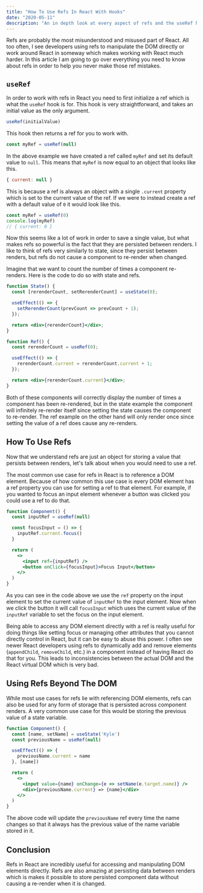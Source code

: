 ```yaml
---
title: "How To Use Refs In React With Hooks"
date: "2020-05-11"
description: "An in depth look at every aspect of refs and the useRef hook in React."
---
```


Refs are probably the most misunderstood and misused part of React. All too often, I see developers using refs to manipulate the DOM directly or work around React in someway which makes working with React much harder. In this article I am going to go over everything you need to know about refs in order to help you never make those ref mistakes.

## `useRef`

In order to work with refs in React you need to first initialize a ref which is what the `useRef` hook is for. This hook is very straightforward, and takes an initial value as the only argument.
```js
useRef(initialValue)
```
This hook then returns a ref for you to work with.
```js
const myRef = useRef(null)
```
In the above example we have created a ref called `myRef` and set its default value to `null`. This means that `myRef` is now equal to an object that looks like this.
```js
{ current: null }
```
This is because a ref is always an object with a single `.current` property which is set to the current value of the ref. If we were to instead create a ref with a default value of `0` it would look like this.
```js
const myRef = useRef(0)
console.log(myRef)
// { current: 0 }
```
Now this seems like a lot of work in order to save a single value, but what makes refs so powerful is the fact that they are persisted between renders. I like to think of refs very similarly to state, since they persist between renders, but refs do not cause a component to re-render when changed.

Imagine that we want to count the number of times a component re-renders. Here is the code to do so with state and refs.
```jsx
function State() {
  const [rerenderCount, setRerenderCount] = useState(0);

  useEffect(() => {
    setRerenderCount(prevCount => prevCount + 1);
  });

  return <div>{rerenderCount}</div>;
}
```
```jsx
function Ref() {
  const rerenderCount = useRef(0);

  useEffect(() => {
    rerenderCount.current = rerenderCount.current + 1;
  });

  return <div>{rerenderCount.current}</div>;
}
```
Both of these components will correctly display the number of times a component has been re-rendered, but in the state example the component will infinitely re-render itself since setting the state causes the component to re-render. The ref example on the other hand will only render once since setting the value of a ref does cause any re-renders.

## How To Use Refs

Now that we understand refs are just an object for storing a value that persists between renders, let's talk about when you would need to use a ref.

The most common use case for refs in React is to reference a DOM element. Because of how common this use case is every DOM element has a ref property you can use for setting a ref to that element. For example, if you wanted to focus an input element whenever a button was clicked you could use a ref to do that.
```jsx
function Component() {
  const inputRef = useRef(null)

  const focusInput = () => {
    inputRef.current.focus()
  }

  return (
    <>
      <input ref={inputRef} />
      <button onClick={focusInput}>Focus Input</button>
    </>
  )
}
```
As you can see in the code above we use the `ref` property on the input element to set the current value of `inputRef` to the input element. Now when we click the button it will call `focusInput` which uses the current value of the `inputRef` variable to set the focus on the input element.

Being able to access any DOM element directly with a ref is really useful for doing things like setting focus or managing other attributes that you cannot directly control in React, but it can be easy to abuse this power. I often see newer React developers using refs to dynamically add and remove elements (`appendChild`, `removeChild`, etc.) in a component instead of having React do that for you. This leads to inconsistencies between the actual DOM and the React virtual DOM which is very bad.

## Using Refs Beyond The DOM

While most use cases for refs lie with referencing DOM elements, refs can also be used for any form of storage that is persisted across component renders. A very common use case for this would be storing the previous value of a state variable.
```jsx
function Component() {
  const [name, setName] = useState('Kyle')
  const previousName = useRef(null)

  useEffect(() => {
    previousName.current = name
  }, [name])

  return (
    <>
      <input value={name} onChange={e => setName(e.target.name)} />
      <div>{previousName.current} => {name}</div>
    </>
  )
}
```
The above code will update the `previousName` ref every time the name changes so that it always has the previous value of the name variable stored in it.

## Conclusion

Refs in React are incredibly useful for accessing and manipulating DOM elements directly. Refs are also amazing at persisting data between renders which is makes it possible to store persisted component data without causing a re-render when it is changed.